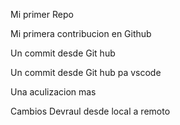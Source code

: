 
Mi primer Repo 

Mi primera contribucion en Github

Un commit desde Git hub

Un commit desde Git hub pa vscode

Una aculizacion mas 


Cambios Devraul  desde local a remoto 